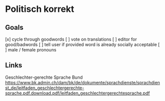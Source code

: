 Politisch korrekt
=================

Goals
-----

[x] cycle through goodwords
[ ] vote on translations
[ ] editor for good/badwords
[ ] tell user if provided word is already socially acceptable
[ ] male / female pronouns

Links
-----

Geschlechter-gerechte Sprache Bund
https://www.bk.admin.ch/dam/bk/de/dokumente/sprachdienste/sprachdienst_de/leitfaden_geschlechtergerechte-sprache.pdf.download.pdf/leitfaden_geschlechtergerechtesprache.pdf
